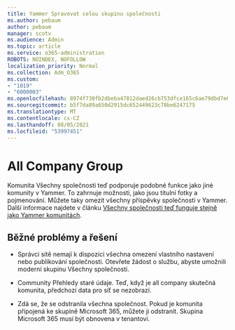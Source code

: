 ```yaml
---
title: Yammer Spravovat celou skupinu společnosti
ms.author: pebaum
author: pebaum
manager: scotv
ms.audience: Admin
ms.topic: article
ms.service: o365-administration
ROBOTS: NOINDEX, NOFOLLOW
localization_priority: Normal
ms.collection: Adm_O365
ms.custom:
- "1019"
- "6000003"
ms.openlocfilehash: 8974f730fb2dbeba47812daed26cb753dfce165c6ae79dbd7e630e6f195b278a
ms.sourcegitcommit: b5f7da89a650d2915dc652449623c78be6247175
ms.translationtype: MT
ms.contentlocale: cs-CZ
ms.lasthandoff: 08/05/2021
ms.locfileid: "53997451"
---
```

# <a name="all-company-group"></a>All Company Group

Komunita Všechny společnosti teď podporuje podobné funkce jako jiné komunity v Yammer. To zahrnuje možnosti, jako jsou titulní fotky a pojmenování. Můžete taky omezit všechny příspěvky společnosti v Yammer. Další informace najdete v článku [Všechny společnosti teď funguje stejně jako Yammer komunitách](https://docs.microsoft.com/yammer/manage-yammer-groups/yammer-all-company-yammer-community).

## <a name="common-issues-and-solutions"></a>Běžné problémy a řešení

- Správci sítě nemají k dispozici všechna omezení vlastního nastavení nebo publikování společnosti. Otevřete žádost o službu, abyste umožnili moderní skupinu Všechny společnosti.

- Community Přehledy staré údaje. Teď, když je all company skutečná komunita, předchozí data pro síť se nezobrazí.

- Zdá se, že se odstranila všechna společnost. Pokud je komunita připojená ke skupině Microsoft 365, můžete ji odstranit. Skupina Microsoft 365 musí být obnovena v tenantovi.

